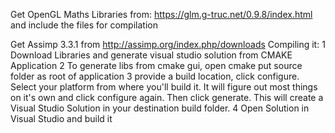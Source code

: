 Get OpenGL Maths Libraries from: https://glm.g-truc.net/0.9.8/index.html and include the files for compilation

Get Assimp 3.3.1 from http://assimp.org/index.php/downloads 
Compiling it: 
1 Download Libraries and generate visual studio solution from CMAKE Application
2 To generate libs from cmake gui, open cmake put source folder as root of application
3 provide a build location, click configure. Select your platform from where you'll build it. It will figure out most things on it's own and click configure again. Then click generate. This will create a Visual Studio Solution in your destination build folder.
4 Open Solution in Visual Studio and build it

